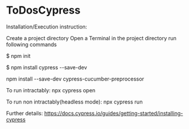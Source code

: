 # ToDosCypress
Installation/Execution instruction:

Create a project directory Open a Terminal in the project  directory run following commands

$ npm init

$ npm install cypress --save-dev

npm install --save-dev cypress-cucumber-preprocessor

To run intractably:
npx cypress open

To run non intractably(headless mode):
npx cypress run


Further details: https://docs.cypress.io/guides/getting-started/installing-cypress
